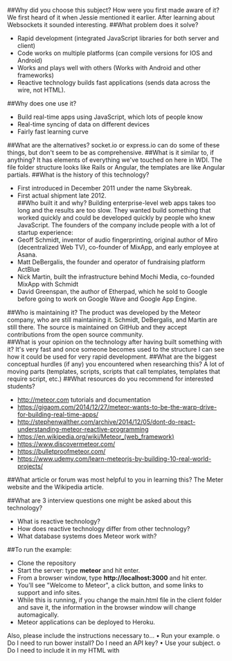 ##Why did you choose this subject?  How were you first made aware of it?
We first heard of it when Jessie mentioned it earlier.  After learning about Websockets it sounded interesting.
##What problem does it solve?
* Rapid development (integrated JavaScript libraries for both server and client)
* Code works on multiple platforms (can compile versions for IOS and Android)
* Works and plays well with others (Works with Android and other frameworks)
* Reactive technology builds fast applications (sends data across the wire, not HTML).

##Why does one use it?
* Build real-time apps using JavaScript, which lots of people know
* Real-time syncing of data on different devices
* Fairly fast learning curve

##What are the alternatives?
socket.io or express.io can do some of these things, but don't seem to be as comprehensive.
##What is it similar to, if anything?
It has elements of everything we've touched on here in WDI.  The file folder structure looks like Rails or Angular, the templates are like Angular partials.
##What is the history of this technology?
* First introduced in December 2011 under the name Skybreak.
* First actual shipment late 2012.  
##Who built it and why?
Building enterprise-level web apps takes too long and the results are too slow.  They wanted build something that worked quickly and could be developed quickly by people who knew JavaScript.
The founders of the company include people with a lot of startup experience:
* Geoff Schmidt, inventor of audio fingerprinting, original author of Miro (decentralized Web TV), co-founder of MixApp, and early employee at Asana.
* Matt DeBergalis, the founder and operator of fundraising platform ActBlue
* Nick Martin, built the infrastructure behind Mochi Media, co-founded MixApp  with Schmidt
* David Greenspan, the author of Etherpad, which he sold to Google before going to work on Google Wave and Google App Engine.

##Who is maintaining it?
The product was developed by the Meteor company, who are still maintaining it.  Schmidt, DeBergalis, and Martin are still there.  The source is maintained on GitHub and they accept contributions from the open source community.  
##What is your opinion on the technology after having built something with it?
It's very fast and once someone becomes used to the structure I can see how it could be used for very rapid development.
##What are the biggest conceptual hurdles (if any) you encountered when researching this?
A lot of moving parts (templates, scripts, scripts that call templates, templates that require script, etc.)
##What resources do you recommend for interested students?
* http://meteor.com tutorials and documentation
* https://gigaom.com/2014/12/27/meteor-wants-to-be-the-warp-drive-for-building-real-time-apps/
* http://stephenwalther.com/archive/2014/12/05/dont-do-react-understanding-meteor-reactive-programming
* https://en.wikipedia.org/wiki/Meteor_(web_framework)
* https://www.discovermeteor.com/
* https://bulletproofmeteor.com/
* https://www.udemy.com/learn-meteorjs-by-building-10-real-world-projects/

##What article or forum was most helpful to you in learning this?
The Meter website and the Wikipedia article.

##What are 3 interview questions one might be asked about this technology?

* What is reactive technology?
* How does reactive technology differ from other technology?
* What database systems does Meteor work with?

##To run the example:

* Clone the repository
* Start the server: type **meteor** and hit enter.
* From a browser window, type **http://localhost:3000** and hit enter.
* You'll see "Welcome to Meteor", a click button, and some links to support and info sites.  
* While this is running, if you change the main.html file in the client folder and save it, the information in the browser window will change automagically.  
* Meteor applications can be deployed to Heroku.


Also, please include the instructions necessary to...
•	Run your example.
o	Do I need to run bower install? Do I need an API key?
•	Use your subject.
o	Do I need to include it in my HTML with <script> tags? Do I need to brew install anything? Can I deploy it to Heroku?
